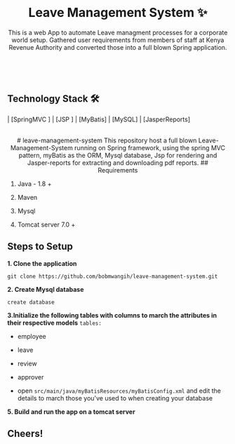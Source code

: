 <!-- PROJECT LOGO -->
<br />
<p align="center">
  <h1 align="center">Leave Management System ✨</h1>

  <p align="center">
    This is a web App to automate Leave managment processes for a corporate world setup. Gathered user requirements from members of staff at Kenya Revenue Authority and converted those into a full blown Spring application.
    <br />
    <br />
  </p>
</p>


<br />
<br />

## Technology Stack 🛠

| [SpringMVC ]
| [JSP ]
| [MyBatis]
| [MySQL]
| [JasperReports]
<br />
<br />

<p align="center">
# leave-management-system
This repository host a full blown Leave-Management-System running on Spring framework, using the spring MVC pattern, myBatis as the ORM, Mysql database, Jsp for rendering and Jasper-reports for extracting and downloading pdf reports.
## Requirements

1. Java - 1.8 +

2. Maven 

3. Mysql 

4. Tomcat server 7.0 +

## Steps to Setup

**1. Clone the application**

`git clone https://github.com/bobmwangih/leave-management-system.git`

**2. Create Mysql database**

`create database `

**3.Initialize the following tables with columns to march the attributes in their respective models**
` tables: `
+ employee
+ leave
+ review
+ approver

+ open `src/main/java/myBatisResources/myBatisConfig.xml` and edit the details to march those you've used to when creating your database

**5. Build and run the app on a tomcat server**

## Cheers!

</p>
